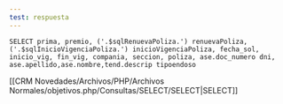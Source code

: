 ```yaml
---
test: respuesta
---
```


`SELECT prima, premio, ('.$sqlRenuevaPoliza.') renuevaPoliza, ('.$sqlInicioVigenciaPoliza.') inicioVigenciaPoliza, fecha_sol, inicio_vig, fin_vig, compania, seccion, poliza, ase.doc_numero dni, ase.apellido,ase.nombre,tend.descrip tipoendoso`

[[CRM Novedades/Archivos/PHP/Archivos Normales/objetivos.php/Consultas/SELECT/SELECT|SELECT]]